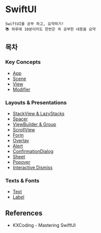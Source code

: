 
# SwiftUI
```
SwiftUI를 공부 하고, 요약하기!
📚 하루에 10분이라도 한번은 꼭 공부한 내용을 요약
```
## 목차

### Key Concepts
 - [App](./KeyConcepts/App.md)
 - [Scene](./KeyConcepts/Scene.md)
 - [View](./KeyConcepts/View.md)
 - [Modifier](./KeyConcepts/Modifier.md)
 
### Layouts & Presentations
 - [StackView & LazyStacks](./LayoutsAndPresentations/Stack.md)
 - [Spacer](./LayoutsAndPresentations/Spacer.md)
 - [ViewBuilder & Group](./LayoutsAndPresentations/ViewBuilderAndGroup.md)
 - [ScrollView](./LayoutsAndPresentations/ScrollView.md)
 - [Form](./LayoutsAndPresentations/Form.md)
 - [Overlay](./LayoutsAndPresentations/Overlay.md)
 - [Alert](./LayoutsAndPresentations/Alert.md)
 - [ConfirmationDialog](./LayoutsAndPresentations/ConfirmationDialog.md)
 - [Sheet](./LayoutsAndPresentations/Sheet.md)
 - [Popover](./LayoutsAndPresentations/Popover.md)
 - [Interactive Dismiss](./LayoutsAndPresentations/InteractiveDismiss.md)
 
 ### Texts & Fonts
 - [Text](./TextsAndFonts/Text.md)
 - [Label](./TextsAndFonts/Label.md)
 
## References
 - KXCoding - Mastering SwiftUI

